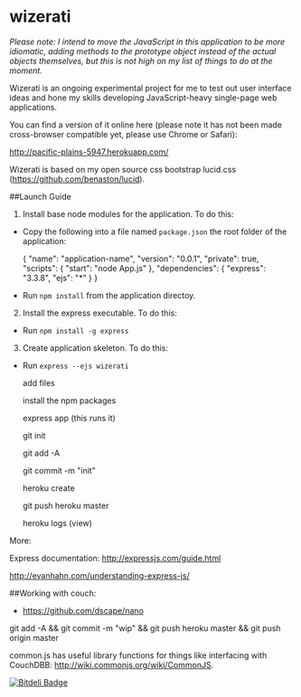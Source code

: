 wizerati
========

*Please note: I intend to move the JavaScript in this application to be more idiomatic, adding methods to the prototype object instead of the actual objects themselves, but this is not high on my list of things to do at the moment.*

Wizerati is an ongoing experimental project for me to test out user interface ideas and hone my skills developing JavaScript-heavy single-page web applications.

You can find a version of it online here (please note it has not been made cross-browser compatible yet, please use Chrome or Safari):

http://pacific-plains-5947.herokuapp.com/


Wizerati is based on my open source css bootstrap lucid.css (https://github.com/benaston/lucid).

##Launch Guide

1. Install base node modules for the application. To do this:

 - Copy the following into a file named `package.json` the root folder of the application:

	{
	  "name": "application-name",
	  "version": "0.0.1",
	  "private": true,
	  "scripts": {
	    "start": "node App.js"
	  },
	  "dependencies": {
	    "express": "3.3.8",
	    "ejs": "*"
	  }
	}
	
 - Run `npm install` from the application directoy.	

2. Install the express executable. To do this:

 - Run `npm install -g express` 

3. Create application skeleton. To do this:

 - Run `express --ejs wizerati`

	add files

	install the npm packages

	express app (this runs it)

	git init 

	git add -A

	git commit -m "init"

	heroku create

	git push heroku master

	heroku logs (view)


More:

Express documentation: http://expressjs.com/guide.html

http://evanhahn.com/understanding-express-js/

##Working with couch:

 - https://github.com/dscape/nano

git add -A && git commit -m "wip" &&  git push heroku master && git push origin master

common.js has useful library functions for things like interfacing with CouchDBB: http://wiki.commonjs.org/wiki/CommonJS.

[![Bitdeli Badge](https://d2weczhvl823v0.cloudfront.net/benaston/wiz/trend.png)](https://bitdeli.com/free "Bitdeli Badge")

